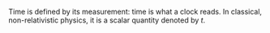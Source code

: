 Time is defined by its measurement: time is what a clock reads. In classical, non-relativistic physics, it is a scalar quantity denoted by $t$.